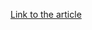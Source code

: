 [Link to the article](https://www.fireeye.com/blog/threat-research/2018/08/fin7-pursuing-an-enigmatic-and-evasive-global-criminal-operation.html)
